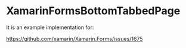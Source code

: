 # XamarinFormsBottomTabbedPage
It is an example implementation for:

https://github.com/xamarin/Xamarin.Forms/issues/1675
